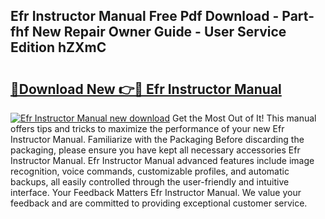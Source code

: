 ## Efr Instructor Manual Free Pdf Download - Part-fhf New Repair Owner Guide - User Service Edition hZXmC

# <h2><a href="http://cf16447.oget.top/?id=Efr+Instructor+Manual">🔗Download New 👉🔴 Efr Instructor Manual</a></h2>

[![Efr Instructor Manual new download](https://i.imgur.com/5g1atiW.png)](http://cf16447.oget.top/?id=Efr+Instructor+Manual)
Get the Most Out of It! This manual offers tips and tricks to maximize the performance of your new Efr Instructor Manual. Familiarize with the Packaging Before discarding the packaging, please ensure you have kept all necessary accessories Efr Instructor Manual. Efr Instructor Manual advanced features include image recognition, voice commands, customizable profiles, and automatic backups, all easily controlled through the user-friendly and intuitive interface. Your Feedback Matters Efr Instructor Manual. We value your feedback and are committed to providing exceptional customer service.
